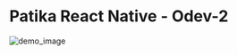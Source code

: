# Patika React Native - Odev-2
![demo_image](https://user-images.githubusercontent.com/32329339/205451698-494ead90-ad5c-42c7-81d9-bdfb44733032.jpeg)
